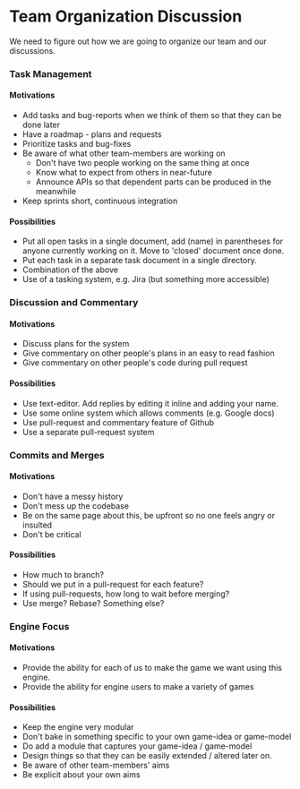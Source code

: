 # Team Organization Discussion

We need to figure out how we are going to organize our team and our discussions.

### Task Management
#### Motivations
 * Add tasks and bug-reports when we think of them so that they can be done later
 * Have a roadmap - plans and requests
 * Prioritize tasks and bug-fixes
 * Be aware of what other team-members are working on
    * Don't have two people working on the same thing at once
    * Know what to expect from others in near-future
    * Announce APIs so that dependent parts can be produced in the meanwhile
 * Keep sprints short, continuous integration

#### Possibilities
 * Put all open tasks in a single document, add (name) in parentheses for anyone currently working on it.
    Move to 'closed' document once done.
 * Put each task in a separate task document in a single directory. 
 * Combination of the above
 * Use of a tasking system, e.g. Jira (but something more accessible)
 
### Discussion and Commentary
#### Motivations
 * Discuss plans for the system
 * Give commentary on other people's plans in an easy to read fashion
 * Give commentary on other people's code during pull request
 
#### Possibilities
 * Use text-editor. Add replies by editing it inline and adding your name.
 * Use some online system which allows comments (e.g. Google docs)
 * Use pull-request and commentary feature of Github
 * Use a separate pull-request system
 
### Commits and Merges
#### Motivations
 * Don't have a messy history
 * Don't mess up the codebase
 * Be on the same page about this, be upfront so no one feels angry or insulted
 * Don't be critical
 
#### Possibilities
 * How much to branch?
 * Should we put in a pull-request for each feature? 
 * If using pull-requests, how long to wait before merging? 
 * Use merge? Rebase? Something else? 
 
### Engine Focus
#### Motivations
 * Provide the ability for each of us to make the game we want using this engine.
 * Provide the ability for engine users to make a variety of games

#### Possibilities
 * Keep the engine very modular
 * Don't bake in something specific to your own game-idea or game-model
 * Do add a module that captures your game-idea / game-model
 * Design things so that they can be easily extended / altered later on.
 * Be aware of other team-members' aims
 * Be explicit about your own aims

 
